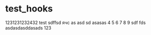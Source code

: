 # test_hooks
1231231232432
test
sdffsd
ячс
as
asd
sd
asasas
4
5
6
7
8
9
sdf
fds
asdasdasddasads
123

